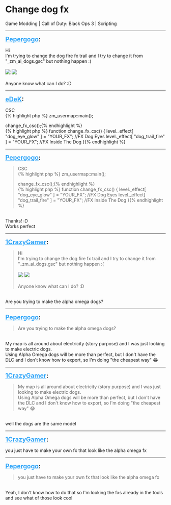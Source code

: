 # Change dog fx
Game Modding | Call of Duty: Black Ops 3 | Scripting

---
<strong style="font-size: 1.4em;"><span style="text-decoration: underline;text-decoration-color: #34a7f9;"><span style="color:#34a7f9;">Pepergogo</span></span>:</strong>

<p>Hi<br />I&#39;m trying to change the dog fire fx trail and I try to change it from &quot;_zm_ai_dogs.gsc&quot; but nothing happen :(<br /><br /><img style="max-width: 500px;" src="{{ '/wiki/threads/assets/a.691.png' | relative_url }}"> <img style="max-width: 500px;" src="{{ '/wiki/threads/assets/a.692.png' | relative_url }}"><br /><br />Anyone know what can I do? :D</p>

---
<strong style="font-size: 1.4em;"><span style="text-decoration: underline;text-decoration-color: #34a7f9;"><span style="color:#34a7f9;">eDeK</span></span>:</strong>

<p>CSC<br />{% highlight php %}
zm_usermap::main();

change_fx_csc();{% endhighlight %}
<br />{% highlight php %}
function change_fx_csc()
{
    level._effect[ &quot;dog_eye_glow&quot; ]            = &quot;YOUR_FX&quot;;   //FX Dog Eyes
    level._effect[ &quot;dog_trail_fire&quot; ]        = &quot;YOUR_FX&quot;;     //FX Inside The Dog
}{% endhighlight %}
</p>

---
<strong style="font-size: 1.4em;"><span style="text-decoration: underline;text-decoration-color: #34a7f9;"><span style="color:#34a7f9;">Pepergogo</span></span>:</strong>

<p><blockquote>CSC<br />{% highlight php %}
zm_usermap::main();

change_fx_csc();{% endhighlight %}
<br />{% highlight php %}
function change_fx_csc()
{
    level._effect[ &quot;dog_eye_glow&quot; ]            = &quot;YOUR_FX&quot;;   //FX Dog Eyes
    level._effect[ &quot;dog_trail_fire&quot; ]        = &quot;YOUR_FX&quot;;     //FX Inside The Dog
}{% endhighlight %}
</blockquote><br />Thanks! :D<br />Works perfect</p>

---
<strong style="font-size: 1.4em;"><span style="text-decoration: underline;text-decoration-color: #34a7f9;"><span style="color:#34a7f9;">1CrazyGamer</span></span>:</strong>

<p><blockquote>Hi<br />I&#39;m trying to change the dog fire fx trail and I try to change it from &quot;_zm_ai_dogs.gsc&quot; but nothing happen :(<br /><br /><img style="max-width: 500px;" src="{{ '/wiki/threads/assets/a.691.png' | relative_url }}"> <img style="max-width: 500px;" src="{{ '/wiki/threads/assets/a.692.png' | relative_url }}"><br /><br />Anyone know what can I do? :D<br /></blockquote><br />Are you trying to make the alpha omega dogs?</p>

---
<strong style="font-size: 1.4em;"><span style="text-decoration: underline;text-decoration-color: #34a7f9;"><span style="color:#34a7f9;">Pepergogo</span></span>:</strong>

<p><blockquote>Are you trying to make the alpha omega dogs?<br /></blockquote><br />My map is all around about electricity (story purpose) and I was just looking to make electric dogs.<br />Using Alpha Omega dogs will be more than perfect, but I don&#39;t have the DLC and I don&#39;t know how to export, so I&#39;m doing &quot;the cheapest way&quot; &#128514;</p>

---
<strong style="font-size: 1.4em;"><span style="text-decoration: underline;text-decoration-color: #34a7f9;"><span style="color:#34a7f9;">1CrazyGamer</span></span>:</strong>

<p><blockquote>My map is all around about electricity (story purpose) and I was just looking to make electric dogs.<br />Using Alpha Omega dogs will be more than perfect, but I don&#39;t have the DLC and I don&#39;t know how to export, so I&#39;m doing &quot;the cheapest way&quot; &#128514;<br /></blockquote><br />well the dogs are the same model</p>

---
<strong style="font-size: 1.4em;"><span style="text-decoration: underline;text-decoration-color: #34a7f9;"><span style="color:#34a7f9;">1CrazyGamer</span></span>:</strong>

<p>you just have to make your own fx that look like the alpha omega fx</p>

---
<strong style="font-size: 1.4em;"><span style="text-decoration: underline;text-decoration-color: #34a7f9;"><span style="color:#34a7f9;">Pepergogo</span></span>:</strong>

<p><blockquote>you just have to make your own fx that look like the alpha omega fx<br /></blockquote><br />Yeah, I don&#39;t know how to do that so I&#39;m looking the fxs already in the tools and see what of those look cool</p>
